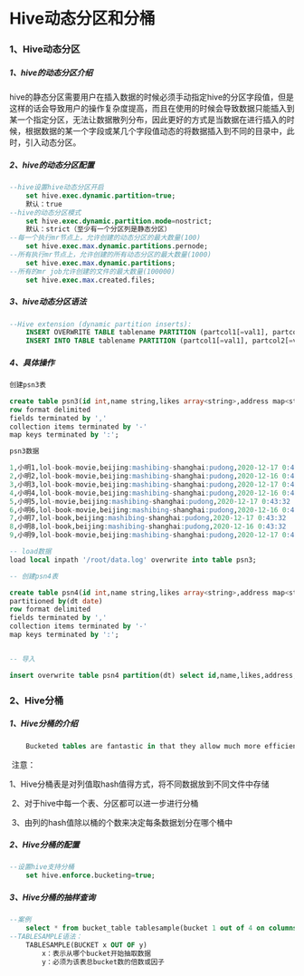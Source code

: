 # Hive动态分区和分桶

### 1、Hive动态分区

##### 		1、hive的动态分区介绍

​		hive的静态分区需要用户在插入数据的时候必须手动指定hive的分区字段值，但是这样的话会导致用户的操作复杂度提高，而且在使用的时候会导致数据只能插入到某一个指定分区，无法让数据散列分布，因此更好的方式是当数据在进行插入的时候，根据数据的某一个字段或某几个字段值动态的将数据插入到不同的目录中，此时，引入动态分区。

##### 		2、hive的动态分区配置

```sql
--hive设置hive动态分区开启
	set hive.exec.dynamic.partition=true;
	默认：true
--hive的动态分区模式
	set hive.exec.dynamic.partition.mode=nostrict;
	默认：strict（至少有一个分区列是静态分区）
--每一个执行mr节点上，允许创建的动态分区的最大数量(100)
	set hive.exec.max.dynamic.partitions.pernode;
--所有执行mr节点上，允许创建的所有动态分区的最大数量(1000)	
	set hive.exec.max.dynamic.partitions;
--所有的mr job允许创建的文件的最大数量(100000)	
	set hive.exec.max.created.files;
```

##### 		3、hive动态分区语法

```sql
--Hive extension (dynamic partition inserts):
	INSERT OVERWRITE TABLE tablename PARTITION (partcol1[=val1], partcol2[=val2] ...) 		select_statement FROM from_statement;
	INSERT INTO TABLE tablename PARTITION (partcol1[=val1], partcol2[=val2] ...) 			select_statement FROM from_statement;
```

##### 4、具体操作

```sql
创建psn3表

create table psn3(id int,name string,likes array<string>,address map<string,string>,createtime string)
row format delimited
fields terminated by ','
collection items terminated by '-'
map keys terminated by ':';

psn3数据

1,小明1,lol-book-movie,beijing:mashibing-shanghai:pudong,2020-12-17 0:43:32
2,小明2,lol-book-movie,beijing:mashibing-shanghai:pudong,2020-12-16 0:43:32
3,小明3,lol-book-movie,beijing:mashibing-shanghai:pudong,2020-12-17 0:43:32
4,小明4,lol-book-movie,beijing:mashibing-shanghai:pudong,2020-12-16 0:43:32
5,小明5,lol-movie,beijing:mashibing-shanghai:pudong,2020-12-17 0:43:32
6,小明6,lol-book-movie,beijing:mashibing-shanghai:pudong,2020-12-16 0:43:32
7,小明7,lol-book,beijing:mashibing-shanghai:pudong,2020-12-17 0:43:32
8,小明8,lol-book,beijing:mashibing-shanghai:pudong,2020-12-16 0:43:32
9,小明9,lol-book-movie,beijing:mashibing-shanghai:pudong,2020-12-17 0:43:32

-- load数据
load local inpath '/root/data.log' overwrite into table psn3;

-- 创建psn4表

create table psn4(id int,name string,likes array<string>,address map<string,string>)
partitioned by(dt date)
row format delimited
fields terminated by ','
collection items terminated by '-'
map keys terminated by ':';


-- 导入

insert overwrite table psn4 partition(dt) select id,name,likes,address,to_date(createtime) from psn3;
```



### 2、Hive分桶

##### 		1、Hive分桶的介绍

```sql
	Bucketed tables are fantastic in that they allow much more efficient sampling than do non-bucketed tables, and they may later allow for time saving operations such as mapside joins. However, the bucketing specified at table creation is not enforced when the table is written to, and so it is possible for the table's metadata to advertise properties which are not upheld by the table's actual layout. This should obviously be avoided. Here's how to do it right.
```

​		注意：

​			1、Hive分桶表是对列值取hash值得方式，将不同数据放到不同文件中存储

​			2、对于hive中每一个表、分区都可以进一步进行分桶

​			3、由列的hash值除以桶的个数来决定每条数据划分在哪个桶中

##### 		2、Hive分桶的配置

```sql
--设置hive支持分桶
	set hive.enforce.bucketing=true;
```

##### 		3、Hive分桶的抽样查询

```sql
--案例
	select * from bucket_table tablesample(bucket 1 out of 4 on columns)
--TABLESAMPLE语法：
	TABLESAMPLE(BUCKET x OUT OF y)
		x：表示从哪个bucket开始抽取数据
		y：必须为该表总bucket数的倍数或因子
```

